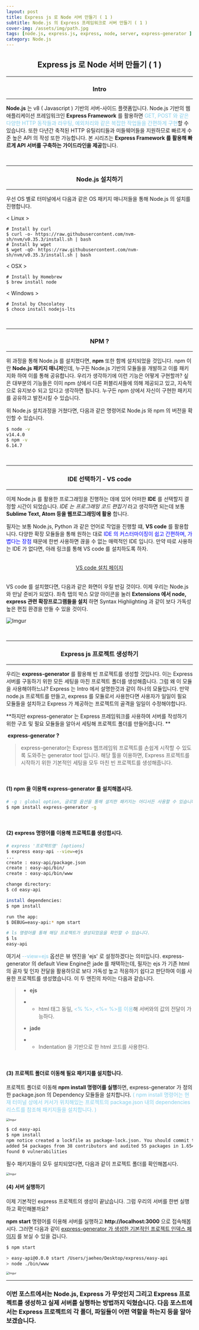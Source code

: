```yaml
---
layout: post
title: Express js 로 Node 서버 만들기 ( 1 )
subtitle: Node.js 의 Express 프레임워크로 서버 만들기 ( 1 )
cover-img: /assets/img/path.jpg
tags: [node.js, express.js, express, node, server, express-generator ]
category: Node.js
---
```


<center>
  <h2>
    Express js 로 Node 서버 만들기 ( 1 )
  </h2>
</center>


---

<center>
  <h3>
    Intro
  </h3>
</center>


------

**Node.js** 는 v8 ( Javascript ) 기반의 서버-사이드 플랫폼입니다.  Node.js 기반의 웹 애플리케이션 프레임워크인 **Express Framework** 를 활용하면 <span style='color:skyblue'>GET, POST 와 같은 다양한 HTTP 동작들과 라우팅, 예외처리와 같은 복잡한 작업들을 간편하게 구현</span>할 수 있습니다. 또한 다년간 축적된 HTTP 유틸리티들과 미들웨어들을 지원하므로 빠르게 수준 높은 API 의 작성 또한 가능합니다. 본 시리즈는 **Express Framework 를 활용해 빠르게 API 서버를 구축하는 가이드라인을 제공**합니다.

<br>

---

<center>
  <h3>
    Node.js 설치하기
  </h3>
</center>


---

우선 OS 별로 터미널에서 다음과 같은 OS 패키지 매니저들을 통해 Node.js 의 설치를 진행합니다. 

< Linux >

```shell
# Install by curl
$ curl -o- https://raw.githubusercontent.com/nvm-sh/nvm/v0.35.3/install.sh | bash
# Install by wget
$ wget -qO- https://raw.githubusercontent.com/nvm-sh/nvm/v0.35.3/install.sh | bash
```

< OSX >

```shell
# Install by Homebrew
$ brew install node
```

< Windows >

```shell
# Instal by Chocolatey
$ choco install nodejs-lts
```

<br>

---

<center>
  <h3>
    NPM ? 
  </h3>
</center>


---

위 과정을 통해 Node.js 를 설치했다면, **npm** 또한 함께 설치되었을 것입니다. npm 이란 **Node.js 패키지 매니저**인데, 누구든 Node.js 기반의 모듈들을 개발하고 이를 패키지화 하여 이를 통해 공유합니다. 우리가 생각하기에 이런 기능은 어떻게 구현할까? 싶은 대부분의 기능들은 이미 npm 상에서 다른 퍼블리셔들에 의해 제공되고 있고, 지속적으로 유지보수 되고 있다고 생각하면 됩니다. 누구든 npm 상에서 자신이 구현한 패키지를 공유하고 발전시킬 수 있습니다. 

위 Node.js 설치과정을 거쳤다면, 다음과 같은 명령어로 Node.js 와 npm  의 버전을 확인할 수 있습니다.

~~~bash
$ node -v
v14.4.0
$ npm -v
6.14.7
~~~

<br>

---

<center>
  <h3>
    IDE 선택하기 - VS code
  </h3>
</center>


---

이제 Node.js 를 활용한 프로그래밍을 진행하는 데에 있어 어떠한 **IDE** 를 선택할지 결정할 시간이 되었습니다. *IDE 는 프로그래밍 코드 편집기* 라고 생각하면 되는데 보통 **Sublime Text, Atom 등을 웹프로그래밍에 활용** 합니다.

필자는 보통 Node.js, Python 과 같은 언어로 작업을 진행할 떄, **VS code** 를 활용합니다. 다양한 확장 모듈들을 통해 원하는 대로 <span style='color:blue'>IDE 의 커스터마이징이 쉽고 간편하며, 가볍다는 장점</span> 때문에 한번 사용하면 끊을 수 없는 매력적인 IDE 입니다. 만약 따로 사용하는 IDE 가 없다면, 아래 링크를 통해 VS code 를 설치하도록 하자. 

<br>

<center><a href='https://code.visualstudio.com/'> VS code 설치 페이지 </a></center>

<br>VS code 를 설치했다면, 다음과 같은 화면이 우릴 반길 것이다. 이제 우리는 Node.js 와 만날 준비가 되었다. 좌측 탭의 박스 모양 아이콘을 눌러 **Extensions 에서 node, express 관련 확장프로그램들을 설치** 하면 Syntax Highlighting 과 같이 보다 가독성 높은 편집 환경을 만들 수 있을 것이다.

![Imgur](https://imgur.com/hvb9c6j.png)

<br>

---

<center>
  <h3>
    Express js 프로젝트 생성하기
  </h3>
</center>


---

우리는 **express-generator** 를 활용해 빈 프로젝트를 생성할 것입니다. 이는 Express 서버를 구동하기 위한 모든 세팅을 마친 프로젝트 폴더를 생성해줍니다. 그럼 왜 이 모듈을 사용해야하느냐? Express 는 Intro 에서 설명한것과 같이 하나의 모듈입니다. 만약 node.js 프로젝트를 만들고, express 를 모듈로서 사용한다면 사용자가 일일이 필요 모듈들을 설치하고 Express 가 제공하는 프로젝트의 골격을 일일이 수정해야합니다.

 **하지만 express-generator 는 Express 프레임워크를 사용하여 서버를 작성하기 위한 구조 및 필요 모듈들을 알아서 세팅해 프로젝트 폴더를 만들어줍니다. **

​	**express-generator ?**

> express-generator는 Express 웹프레임워 프로젝트를 손쉽게 시작할 수 있도록 도와주는 generator tool 입니다. 해당 툴을 이용하면, Express 프로젝트를 시작하기 위한 기본적인 세팅을 모두 마친 빈 프로젝트를 생성해줍니다. 

<br>

<h4>(1) npm 을 이용해 express-generator 를 설치해봅시다. </h4>

~~~bash
# -g : global option, 글로벌 옵션을 통해 설치한 패키지는 어디서든 사용할 수 있습니다.
$ npm install express-generator -g
~~~

<br>

<h4>(2) express 명령어를 이용해 프로젝트를 생성합시다. </h4>

~~~bash
# express '프로젝트명' [options]
$ express easy-api --view=ejs
...
create : easy-api/package.json
create : easy-api/bin/
create : easy-api/bin/www

change directory:
$ cd easy-api

install dependencies:
$ npm install

run the app:
$ DEBUG=easy-api:* npm start
~~~

~~~bash
# ls 명령어를 통해 해당 프로젝트가 생성되었음을 확인할 수 있습니다.
$ ls
easy-api
~~~

여기서 <span style='color:skyblue'>--view=ejs</span> 옵션은 뷰 엔진을 'ejs' 로 설정하겠다는 의미입니다. express-generator 의 default View Engine은 jade 를 채택하는데, 필자는 ejs 가 기존 html 의 골자 및 인자 전달을 활용하므로 보다 가독성 높고 적응하기 쉽다고 판단하여 이를 사용한 프로젝트를 생성했습니다. 이 두 엔진의 차이는 다음과 같습니다.

>- **ejs**
>
>- - html 태그 동일, <span style='color:skyblue'><% %>, <%= %>를 이용</span>해 서버와의 값의 전달이 가능하다.
>
>- **jade**
>
>- - Indentation 을 기반으로 한 html 코드를 사용한다.

<br>

<h4>(3) 프로젝트 폴더로 이동해 필요 패키지를 설치합니다. </h4>

프로젝트 폴더로 이동해 **npm install 명령어를 실행**하면, express-generator 가 정의한 package.json 의 Dependency 모듈들을 설치합니다. <span style='color:skyblue'>( npm install 명령어는 현재 터미널 상에서 커서가 위치해있는 프로젝트의 package.json 내의 dependencies 리스트를 참조해 패키지들을 설치합니다. )</span>

<img src="https://imgur.com/bneDlny.png" alt="Imgur" style="zoom:50%;" />

~~~bash
$ cd easy-api
$ npm install 
npm notice created a lockfile as package-lock.json. You should commit this file.
added 54 packages from 38 contributors and audited 55 packages in 1.654s
found 0 vulnerabilities
~~~

필수 패키지들이 모두 설치되었다면, 다음과 같이 프로젝트 폴더를 확인해봅시다.

<img src="https://imgur.com/7gyTS3U.png" alt="Imgur" style="zoom:50%;" />

<br>

<h4>(4) 서버 실행하기 </h4>

이제 기본적인 express 프로젝트의 생성이 끝났습니다. 그럼 우리의 서버를 한번 실행하고 확인해볼까요?

**npm start** 명령어를 이용해 서버를 실행하고 **http://localhost:3000** 으로 접속해봅시다. 그러면 다음과 같이 <u>express-generator 가 생성한 기본적인 프로젝트 인덱스 페이지</u> 를 보실 수 있을 겁니다.

~~~bash
$ npm start

> easy-api@0.0.0 start /Users/jaeheo/Desktop/express/easy-api
> node ./bin/www
~~~

<img src="https://imgur.com/27tTlR9.png" alt="Imgur" style="zoom:50%;" />

<br>

---

<h3>
   이번 포스트에서는 Node.js, Express 가 무엇인지 그리고 Express 프로젝트를 생성하고 실제 서버를 실행하는 방법까지 익혔습니다. 다음 포스트에서는 Express 프로젝트의 각 폴더, 파일들이 어떤 역할을 하는지 등을 알아보겠습니다.
</h3>